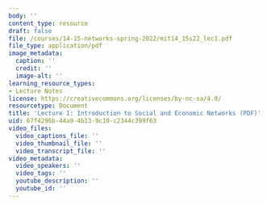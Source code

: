 ```yaml
---
body: ''
content_type: resource
draft: false
file: /courses/14-15-networks-spring-2022/mit14_15s22_lec1.pdf
file_type: application/pdf
image_metadata:
  caption: ''
  credit: ''
  image-alt: ''
learning_resource_types:
- Lecture Notes
license: https://creativecommons.org/licenses/by-nc-sa/4.0/
resourcetype: Document
title: 'Lecture 1: Introduction to Social and Economic Networks (PDF)'
uid: 67f4296b-44a9-4b13-9c10-c2344c399f63
video_files:
  video_captions_file: ''
  video_thumbnail_file: ''
  video_transcript_file: ''
video_metadata:
  video_speakers: ''
  video_tags: ''
  youtube_description: ''
  youtube_id: ''
---
```

